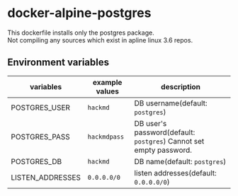 # docker-alpine-postgres

This dockerfile installs only the postgres package.  
Not compiling any sources which exist in apline linux 3.6 repos.  

Environment variables
---

| variables | example values | description |
| --------- | ------ | ----------- |
| POSTGRES_USER  | `hackmd` | DB username(default: `postgres`) |
| POSTGRES_PASS | `hackmdpass` | DB user's password(default: `postgres`) Cannot set empty password. |
| POSTGRES_DB | `hackmd` | DB name(default: `postgres`) |
| LISTEN_ADDRESSES | `0.0.0.0/0` | listen addresses(default: `0.0.0.0/0`) |

